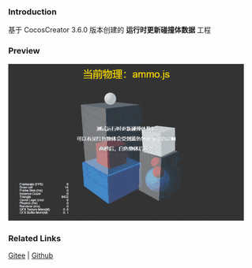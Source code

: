 ### Introduction

基于 CocosCreator 3.6.0 版本创建的 **运行时更新碰撞体数据** 工程

### Preview
![image](../../../gif/202203/2022030426.gif)

### Related Links
[Gitee](https://gitee.com/mirrors_cocos-creator/example-3d/blob/master/physics-3d/assets/cases/scenes) | [Github](https://github.com/cocos-creator/example-3d/blob/master/physics-3d/assets/cases/scenes)